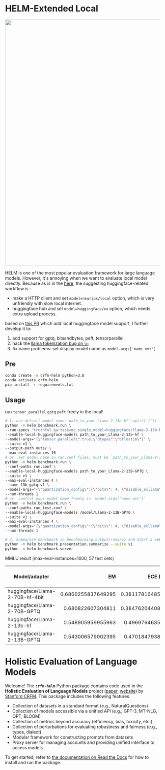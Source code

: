 
# HELM-Extended Local 

<img src="https://github.com/stanford-crfm/helm/raw/main/src/helm/benchmark/static/images/helm-logo.png" alt=""  width="800"/>

HELM is one of the most popular evaluation framework for large language models.
However, it's annoying when we want to evaluate local model directly.
Because as is in the [here](https://github.com/stanford-crfm/helm/issues/1794), the suggesting huggingface-related workflow is :
- make a HTTP client and set `model=neurips/local` option, which is very unfriendly with slow local internet.
- huggingface hub and set `model=huggingface/xx` option, which needs extra upload process. 

based on [this PR](https://github.com/stanford-crfm/helm/pull/1505) which add local huggingface model support, I further develop it to:

1. add support for gptq, bitsandbytes, peft, tensorparallel
2. hack the [llama tokenization bug on `\n`](https://github.com/stanford-crfm/helm/issues/1782)
3. fix name problems: set display model name as `model-args['name_ext']` 


## Pre

```bash
conda create -n crfm-helm python=3.8
conda activate crfm-helm
pip install -r requirements.txt
```

## Usage

run `tensor_parallel` `gptq` `peft` freely in the local!
```bash
# 1. use default model name `path_to_your_Llama-2-13b-hf`.split('/')[-1]
python -m helm.benchmark.run \
--run-specs "truthful_qa:task=mc_single,model=huggingface/llama-2-13b-hf" \
--enable-local-huggingface-models path_to_your_Llama-2-13b-hf \
--model-args="{\"tensor_parallel\":true,\"dtype\":\"bfloat16\"}" \
--suite v1 \
--output-path outs/ \
--max-eval-instances 10
# or. set model name in run.conf files, must be `path_to_your_Llama-2-13b-hf`.split('/')[-1]
python -m helm.benchmark.run \
--conf-paths run.conf \
--enable-local-huggingface-models path_to_your_Llama-2-13B-GPTQ \
--suite v1 \
--max-eval-instances 4 \
--name 13b-gptq-v1 \
--model-args="{\"quantization_config\":{\"bits\": 4, \"disable_exllama\":false,\"quant_method\":\"gptq\",\"use_cuda_fp16\":false},\"dtype\":\"float16\", \"peft\": path_to_your_peft_adapter }" \
--num-threads 1
# or. control your model name freely in `model-args['name_ext']`
python -m helm.benchmark.run \
--conf-paths run_test.conf \
--enable-local-huggingface-models /model/Llama-2-13B-GPTQ \
--suite v1 \
--max-eval-instances 4 \
--model-args="{\"quantization_config\":{\"bits\": 4, \"disable_exllama\":false,\"quant_method\":\"gptq\",\"use_cuda_fp16\":false},\"dtype\":\"float16\",\"peft\":\"path_to_sft_adapter\",\"name_ext\":\"llama2-13b-sft_peft\"}" \
--num-threads 1

# 2. Summarize benchmark in benchmarking_output/runs/v1 and Start a web server to display benchmark results
python -m helm.benchmark.presentation.summarize --suite v1
python -m helm.benchmark.server
```

MMLU result (max-eval-instances=1000, 57 test sets)

| Model/adapter                       |                 EM |        ECE (10-bin) |     EM (Robustness) |      EM (Fairness) |             # eval | # train | truncated |   # prompt tokens | # output tokens | # trials |
|-------------------------------------|-------------------:|--------------------:|--------------------:|-------------------:|-------------------:|--------:|----------:|------------------:|----------------:|---------:|
| huggingface/Llama-2-70B-hf-4bit     | 0.6860255837649295 | 0.38117816485499945 |  0.6456410872600922 | 0.6552815245194281 | 235.28070175438597 |     5.0 |           | 706.7065997805888 |             1.0 |      1.0 |
| huggingface/Llama-2-70B-GPTQ        |  0.680822607304811 | 0.38476204408972614 |  0.6383747379915452 | 0.6442603542776053 | 235.28070175438597 |     5.0 |           | 706.7065997805888 |             1.0 |      1.0 |
| huggingface/Llama-2-13b-hf          |  0.548905959955963 |  0.4969764635935246 |   0.502294480135353 | 0.5085932646205037 | 235.28070175438597 |     5.0 |           | 706.7065997805888 |             1.0 |      1.0 |
| huggingface/Llama-2-13B-GPTQ        |  0.543006579002395 |  0.4701847938389892 | 0.49442028682068406 | 0.5045743983655909 | 235.28070175438597 |     5.0 |           | 706.7065997805888 |             1.0 |      1.0 |

# Holistic Evaluation of Language Models

Welcome! The **`crfm-helm`** Python package contains code used in the **Holistic Evaluation of Language Models** project ([paper](https://arxiv.org/abs/2211.09110), [website](https://crfm.stanford.edu/helm/latest/)) by [Stanford CRFM](https://crfm.stanford.edu/). This package includes the following features:

- Collection of datasets in a standard format (e.g., NaturalQuestions)
- Collection of models accessible via a unified API (e.g., GPT-3, MT-NLG, OPT, BLOOM)
- Collection of metrics beyond accuracy (efficiency, bias, toxicity, etc.)
- Collection of perturbations for evaluating robustness and fairness (e.g., typos, dialect)
- Modular framework for constructing prompts from datasets
- Proxy server for managing accounts and providing unified interface to access models
<!--intro-end-->

To get started, refer to [the documentation on Read the Docs](https://crfm-helm.readthedocs.io/) for how to install and run the package.
